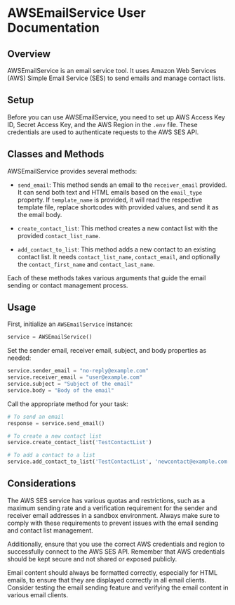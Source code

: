 # AWSEmailService User Documentation

## Overview

AWSEmailService is an email service tool. It uses Amazon Web Services (AWS) Simple Email Service (SES) to send emails and manage contact lists.

## Setup

Before you can use AWSEmailService, you need to set up AWS Access Key ID, Secret Access Key, and the AWS Region in the `.env` file. These credentials are used to authenticate requests to the AWS SES API.

## Classes and Methods

AWSEmailService provides several methods:

- `send_email`: This method sends an email to the `receiver_email` provided. It can send both text and HTML emails based on the `email_type` property. If `template_name` is provided, it will read the respective template file, replace shortcodes with provided values, and send it as the email body.

- `create_contact_list`: This method creates a new contact list with the provided `contact_list_name`.

- `add_contact_to_list`: This method adds a new contact to an existing contact list. It needs `contact_list_name`, `contact_email`, and optionally the `contact_first_name` and `contact_last_name`.

Each of these methods takes various arguments that guide the email sending or contact management process.

## Usage

First, initialize an `AWSEmailService` instance:

```python
service = AWSEmailService()
```

Set the sender email, receiver email, subject, and body properties as needed:

```python
service.sender_email = "no-reply@example.com"
service.receiver_email = "user@example.com"
service.subject = "Subject of the email"
service.body = "Body of the email"
```

Call the appropriate method for your task:

```python
# To send an email
response = service.send_email()

# To create a new contact list
service.create_contact_list('TestContactList')

# To add a contact to a list
service.add_contact_to_list('TestContactList', 'newcontact@example.com', 'FirstName', 'LastName')
```

## Considerations

The AWS SES service has various quotas and restrictions, such as a maximum sending rate and a verification requirement for the sender and receiver email addresses in a sandbox environment. Always make sure to comply with these requirements to prevent issues with the email sending and contact list management.

Additionally, ensure that you use the correct AWS credentials and region to successfully connect to the AWS SES API. Remember that AWS credentials should be kept secure and not shared or exposed publicly. 

Email content should always be formatted correctly, especially for HTML emails, to ensure that they are displayed correctly in all email clients. Consider testing the email sending feature and verifying the email content in various email clients.